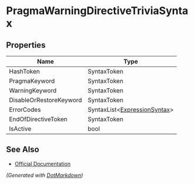 # PragmaWarningDirectiveTriviaSyntax

## Properties

| Name                    | Type                                                 |
| ----------------------- | ---------------------------------------------------- |
| HashToken               | SyntaxToken                                          |
| PragmaKeyword           | SyntaxToken                                          |
| WarningKeyword          | SyntaxToken                                          |
| DisableOrRestoreKeyword | SyntaxToken                                          |
| ErrorCodes              | SyntaxList\<[ExpressionSyntax](ExpressionSyntax.md)> |
| EndOfDirectiveToken     | SyntaxToken                                          |
| IsActive                | bool                                                 |

## See Also

* [Official Documentation](https://docs.microsoft.com/en-us/dotnet/api/microsoft.codeanalysis.csharp.syntax.pragmawarningdirectivetriviasyntax)


*\(Generated with [DotMarkdown](http://github.com/JosefPihrt/DotMarkdown)\)*